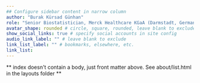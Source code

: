 ```yaml
---
## Configure sidebar content in narrow column
author: "Burak Kürsad Günhan"
role: "Senior Biostatistician, Merck Healthcare KGaA (Darmstadt, Germany)"
avatar_shape: rounded # circle, square, rounded, leave blank to exclude
show_social_links: true # specify social accounts in site config
audio_link_label: "" # leave blank to exclude
link_list_label: "" # bookmarks, elsewhere, etc.
link_list:
---
```


** index doesn't contain a body, just front matter above.
See about/list.html in the layouts folder **
